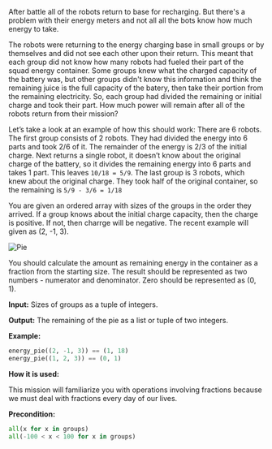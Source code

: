 After battle all of the robots return to base for recharging.
But there's a problem with their energy meters and not all all the bots know how much energy to take.

The robots were returning to the energy charging base in small groups or by themselves and did not see each other upon their return. This meant that each group did not know how many robots had fueled their part of the squad energy container.
Some groups knew what the charged capacity of the battery was,
but other groups didn't know this information and think the remaining juice is the full capacity of the batery, then take their portion from the remaining electricity.
So, each group had divided the remaining or initial charge and took their part.
How much power will remain after all of the robots return from their mission?

Let’s take a look at an example of how this should work:
There are 6 robots. The first group consists of 2 robots.
They had divided the energy into 6 parts and took 2/6 of it.
The remainder of the energy is 2/3 of the initial charge.
Next returns a single robot, it doesn’t know about the original charge of the battery, so it divides the remaining energy into 6 parts and takes 1 part.
This leaves `10/18 = 5/9`. The last group is 3 robots, which knew about the original charge.
They took half of the original container, so the remaining is `5/9 - 3/6 = 1/18`

You are given an ordered array with sizes of the groups in the order they arrived.
If a group knows about the initial charge capacity, then the charge is positive.
If not, then charrge will be negative. The recent example will given as (2, -1, 3).

![Pie](oil-pie.png)

You should calculate the amount as remaining energy in the container as a fraction from the starting size.
The result should be represented as two numbers - numerator and denominator.
Zero should be represented as (0, 1).

**Input:** Sizes of groups as a tuple of integers. 

**Output:** The remaining of the pie as a list or tuple of two integers.

**Example:**

```python
energy_pie((2, -1, 3)) == (1, 18)
energy_pie((1, 2, 3)) == (0, 1)
```
**How it is used:**

This mission will familiarize you with operations involving fractions because we must deal with fractions every day of our lives.

**Precondition:**

```python
all(x for x in groups)
all(-100 < x < 100 for x in groups)
```


